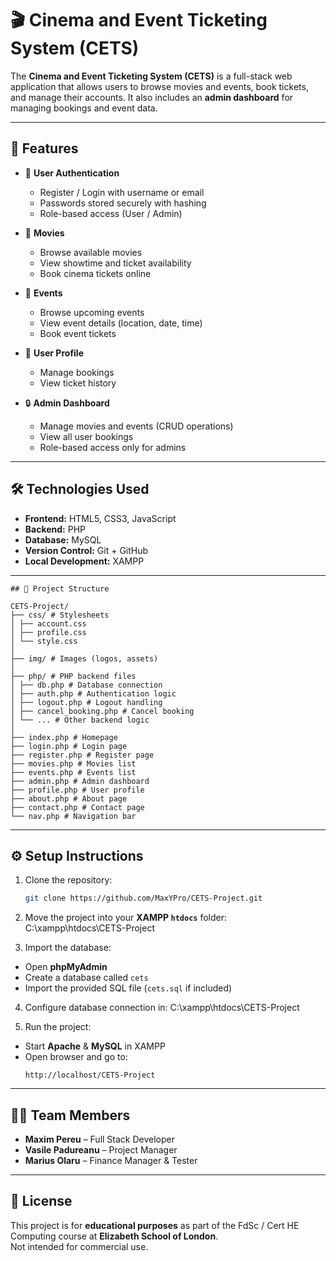 # 🎬 Cinema and Event Ticketing System (CETS)

The **Cinema and Event Ticketing System (CETS)** is a full-stack web application that allows users to browse movies and events, book tickets, and manage their accounts. It also includes an **admin dashboard** for managing bookings and event data.

---

## 🚀 Features

- 🔑 **User Authentication**
  - Register / Login with username or email
  - Passwords stored securely with hashing
  - Role-based access (User / Admin)

- 🎥 **Movies**
  - Browse available movies
  - View showtime and ticket availability
  - Book cinema tickets online

- 🎤 **Events**
  - Browse upcoming events
  - View event details (location, date, time)
  - Book event tickets

- 👤 **User Profile**
  - Manage bookings
  - View ticket history

- 🔒 **Admin Dashboard**
  - Manage movies and events (CRUD operations)
  - View all user bookings
  - Role-based access only for admins

---

## 🛠️ Technologies Used

- **Frontend:** HTML5, CSS3, JavaScript  
- **Backend:** PHP 
- **Database:** MySQL  
- **Version Control:** Git + GitHub  
- **Local Development:** XAMPP  

---
```
## 📂 Project Structure

CETS-Project/
├── css/ # Stylesheets
│ ├── account.css
│ ├── profile.css
│ └── style.css
│
├── img/ # Images (logos, assets)
│
├── php/ # PHP backend files
│ ├── db.php # Database connection
│ ├── auth.php # Authentication logic
│ ├── logout.php # Logout handling
│ ├── cancel_booking.php # Cancel booking
│ └── ... # Other backend logic
│
├── index.php # Homepage
├── login.php # Login page
├── register.php # Register page
├── movies.php # Movies list
├── events.php # Events list
├── admin.php # Admin dashboard
├── profile.php # User profile
├── about.php # About page
├── contact.php # Contact page
└── nav.php # Navigation bar
```

---

## ⚙️ Setup Instructions

1. Clone the repository:
   ```bash
   git clone https://github.com/MaxYPro/CETS-Project.git

2. Move the project into your **XAMPP `htdocs`** folder:
C:\xampp\htdocs\CETS-Project

4. Import the database:
- Open **phpMyAdmin**
- Create a database called `cets`
- Import the provided SQL file (`cets.sql` if included)

4. Configure database connection in:
C:\xampp\htdocs\CETS-Project

5. Run the project:
- Start **Apache** & **MySQL** in XAMPP
- Open browser and go to:
  ```
  http://localhost/CETS-Project
  ```

---

## 👨‍💻 Team Members

- **Maxim Pereu** – Full Stack Developer  
- **Vasile Padureanu** – Project Manager  
- **Marius Olaru** – Finance Manager & Tester  

---

## 📜 License

This project is for **educational purposes** as part of the FdSc / Cert HE Computing course at **Elizabeth School of London**.  
Not intended for commercial use.

